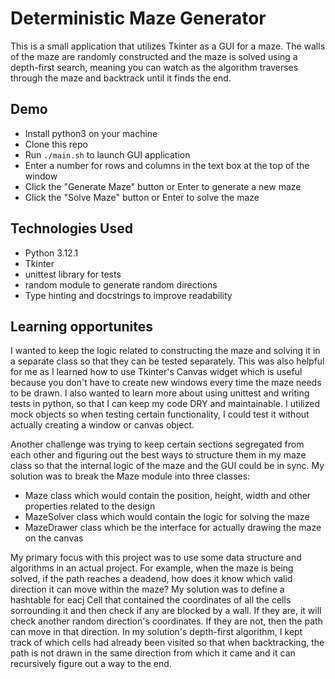 # Deterministic Maze Generator

This is a small application that utilizes Tkinter as a GUI for a maze. The walls of the maze are randomly constructed and the maze is solved using a depth-first search, meaning you can watch as the algorithm traverses through the maze and backtrack until it finds the end.

## Demo

- Install python3 on your machine
- Clone this repo
- Run `./main.sh` to launch GUI application
- Enter a number for rows and columns in the text box at the top of the window
- Click the "Generate Maze" button or Enter to generate a new maze
- Click the "Solve Maze" button or Enter to solve the maze

## Technologies Used

- Python 3.12.1
- Tkinter
- unittest library for tests
- random module to generate random directions
- Type hinting and docstrings to improve readability

## Learning opportunites

I wanted to keep the logic related to constructing the maze and solving it in a separate class so that they can be tested separately. This was also helpful for me as I learned how to use Tkinter's Canvas widget which is useful because you don't have to create new windows every time the maze needs to be drawn. I also wanted to learn more about using unittest and writing tests in python, so that I can keep my code DRY and maintainable. I utilized mock objects so when testing certain functionality, I could test it without actually creating a window or canvas object.

Another challenge was trying to keep certain sections segregated from each other and figuring out the best ways to structure them in my maze class so that the internal logic of the maze and the GUI could be in sync. My solution was to break the Maze module into three classes:

- Maze class which would contain the position, height, width and other properties related to the design
- MazeSolver class which would contain the logic for solving the maze
- MazeDrawer class which be the interface for actually drawing the maze on the canvas

My primary focus with this project was to use some data structure and algorithms in an actual project. For example, when the maze is being solved, if the path reaches a deadend, how does it know which valid direction it can move within the maze? My solution was to define a hashtable for eacj Cell that contained the coordinates of all the cells sorrounding it and then check if any are blocked by a wall. If they are, it will check another random direction's coordinates. If they are not, then the path can move in that direction. In my solution's depth-first algorithm, I kept track of which cells had already been visited so that when backtracking, the path is not drawn in the same direction from which it came and it can recursively figure out a way to the end.
